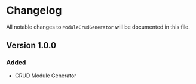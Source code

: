 # Changelog

All notable changes to `ModuleCrudGenerator` will be documented in this file.

## Version 1.0.0

### Added
- CRUD Module Generator
